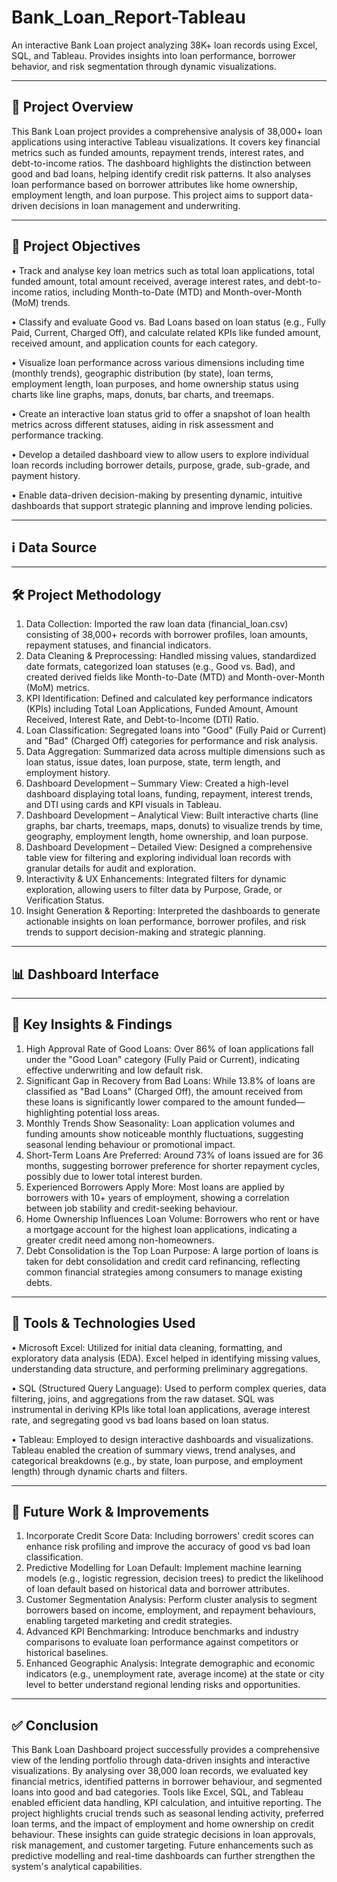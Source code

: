 # Bank_Loan_Report-Tableau
An interactive Bank Loan project analyzing 38K+ loan records using Excel, SQL, and Tableau. Provides insights into loan performance, borrower behavior, and risk segmentation through dynamic visualizations.
________________________________________________________________________________________________________________________________________________________________________________________________________________

<h2>📘 Project Overview</h2>

This Bank Loan project provides a comprehensive analysis of 38,000+ loan applications using interactive Tableau visualizations. It covers key financial metrics such as funded amounts, repayment trends, interest rates, and debt-to-income ratios. The dashboard highlights the distinction between good and bad loans, helping identify credit risk patterns. It also analyses loan performance based on borrower attributes like home ownership, employment length, and loan purpose. This project aims to support data-driven decisions in loan management and underwriting.

________________________________________________________________________________________________________________________________________________________________________________________________________________

<h2>🎯 Project Objectives</h2>

•	Track and analyse key loan metrics such as total loan applications, total funded amount, total amount received, average interest rates, and debt-to-income ratios, including Month-to-Date (MTD) and Month-over-Month (MoM) trends.<br>

•	Classify and evaluate Good vs. Bad Loans based on loan status (e.g., Fully Paid, Current, Charged Off), and calculate related KPIs like funded amount, received amount, and application counts for each category.<br>

•	Visualize loan performance across various dimensions including time (monthly trends), geographic distribution (by state), loan terms, employment length, loan purposes, and home ownership status using charts like line graphs, maps, donuts, bar charts, and treemaps.<br>

•	Create an interactive loan status grid to offer a snapshot of loan health metrics across different statuses, aiding in risk assessment and performance tracking.<br>

•	Develop a detailed dashboard view to allow users to explore individual loan records including borrower details, purpose, grade, sub-grade, and payment history.<br>

•	Enable data-driven decision-making by presenting dynamic, intuitive dashboards that support strategic planning and improve lending policies.<br>

________________________________________________________________________________________________________________________________________________________________________________________________________________


<h2>ℹ️ Data Source</h2>

________________________________________________________________________________________________________________________________________________________________________________________________________________

<h2>🛠️ Project Methodology</h2>

1.	Data Collection: Imported the raw loan data (financial_loan.csv) consisting of 38,000+ records with borrower profiles, loan amounts, repayment statuses, and financial indicators.<br>
2.	Data Cleaning & Preprocessing: Handled missing values, standardized date formats, categorized loan statuses (e.g., Good vs. Bad), and created derived fields like Month-to-Date (MTD) and Month-over-Month (MoM) metrics.<br>
3.	KPI Identification: Defined and calculated key performance indicators (KPIs) including Total Loan Applications, Funded Amount, Amount Received, Interest Rate, and Debt-to-Income (DTI) Ratio.<br>
4.	Loan Classification: Segregated loans into "Good" (Fully Paid or Current) and "Bad" (Charged Off) categories for performance and risk analysis.<br>
5.	Data Aggregation: Summarized data across multiple dimensions such as loan status, issue dates, loan purpose, state, term length, and employment history.<br>
6.	Dashboard Development – Summary View: Created a high-level dashboard displaying total loans, funding, repayment, interest trends, and DTI using cards and KPI visuals in Tableau.<br>
7.	Dashboard Development – Analytical View: Built interactive charts (line graphs, bar charts, treemaps, maps, donuts) to visualize trends by time, geography, employment length, home ownership, and loan purpose.<br>
8.	Dashboard Development – Detailed View: Designed a comprehensive table view for filtering and exploring individual loan records with granular details for audit and exploration.<br>
9.	Interactivity & UX Enhancements: Integrated filters for dynamic exploration, allowing users to filter data by Purpose, Grade, or Verification Status.<br>
10.	Insight Generation & Reporting: Interpreted the dashboards to generate actionable insights on loan performance, borrower profiles, and risk trends to support decision-making and strategic planning.<br>

________________________________________________________________________________________________________________________________________________________________________________________________________________

<h2>📊 Dashboard Interface</h2>

________________________________________________________________________________________________________________________________________________________________________________________________________________

<h2>📌 Key Insights & Findings</h2>

1.	High Approval Rate of Good Loans: Over 86% of loan applications fall under the "Good Loan" category (Fully Paid or Current), indicating effective underwriting and low default risk.<br>
2.	Significant Gap in Recovery from Bad Loans: While 13.8% of loans are classified as "Bad Loans" (Charged Off), the amount received from these loans is significantly lower compared to the amount funded—highlighting potential loss areas.<br>
3.	Monthly Trends Show Seasonality: Loan application volumes and funding amounts show noticeable monthly fluctuations, suggesting seasonal lending behaviour or promotional impact.<br>
4.	Short-Term Loans Are Preferred: Around 73% of loans issued are for 36 months, suggesting borrower preference for shorter repayment cycles, possibly due to lower total interest burden.<br>
5.	Experienced Borrowers Apply More: Most loans are applied by borrowers with 10+ years of employment, showing a correlation between job stability and credit-seeking behaviour.<br>
6.	Home Ownership Influences Loan Volume: Borrowers who rent or have a mortgage account for the highest loan applications, indicating a greater credit need among non-homeowners.<br>
7.	Debt Consolidation is the Top Loan Purpose: A large portion of loans is taken for debt consolidation and credit card refinancing, reflecting common financial strategies among consumers to manage existing debts.<br>

________________________________________________________________________________________________________________________________________________________________________________________________________________

<h2>🧰 Tools & Technologies Used</h2>

•	Microsoft Excel: Utilized for initial data cleaning, formatting, and exploratory data analysis (EDA). Excel helped in identifying missing values, understanding data structure, and performing preliminary aggregations.<br>

•	SQL (Structured Query Language): Used to perform complex queries, data filtering, joins, and aggregations from the raw dataset. SQL was instrumental in deriving KPIs like total loan applications, average interest rate, and segregating good vs bad loans based on loan status.<br>

•	Tableau: Employed to design interactive dashboards and visualizations. Tableau enabled the creation of summary views, trend analyses, and categorical breakdowns (e.g., by state, loan purpose, and employment length) through dynamic charts and filters.<br>

________________________________________________________________________________________________________________________________________________________________________________________________________________

<h2>🔮 Future Work & Improvements</h2>

1.	Incorporate Credit Score Data: Including borrowers' credit scores can enhance risk profiling and improve the accuracy of good vs bad loan classification.<br>
2.	Predictive Modelling for Loan Default: Implement machine learning models (e.g., logistic regression, decision trees) to predict the likelihood of loan default based on historical data and borrower attributes.<br>
3.	Customer Segmentation Analysis: Perform cluster analysis to segment borrowers based on income, employment, and repayment behaviours, enabling targeted marketing and credit strategies.<br>
4.	Advanced KPI Benchmarking: Introduce benchmarks and industry comparisons to evaluate loan performance against competitors or historical baselines.<br>
5.	Enhanced Geographic Analysis: Integrate demographic and economic indicators (e.g., unemployment rate, average income) at the state or city level to better understand regional lending risks and opportunities.<br>

________________________________________________________________________________________________________________________________________________________________________________________________________________

<h2>✅ Conclusion</h2>

This Bank Loan Dashboard project successfully provides a comprehensive view of the lending portfolio through data-driven insights and interactive visualizations. By analysing over 38,000 loan records, we evaluated key financial metrics, identified patterns in borrower behaviour, and segmented loans into good and bad categories. Tools like Excel, SQL, and Tableau enabled efficient data handling, KPI calculation, and intuitive reporting. The project highlights crucial trends such as seasonal lending activity, preferred loan terms, and the impact of employment and home ownership on credit behaviour. These insights can guide strategic decisions in loan approvals, risk management, and customer targeting. Future enhancements such as predictive modelling and real-time dashboards can further strengthen the system's analytical capabilities.


